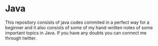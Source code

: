 # Java
This repository consists of java codes commited in a perfect way for a beginner and it  also consists of some of my hand-written notes of some important topics in Java. 
If you have any doubts you can connect me through twitter.
